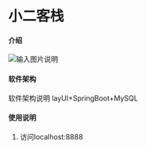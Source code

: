 # 小二客栈

#### 介绍
![输入图片说明](https://images.gitee.com/uploads/images/2022/0104/000513_a2e0d6d9_10085837.png "小二客栈功能分析.png")

#### 软件架构
软件架构说明
layUI+SpringBoot+MySQL

#### 使用说明

1.  访问localhost:8888
